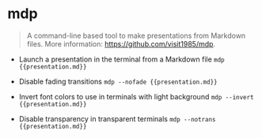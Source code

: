 # mdp
> A command-line based tool to make presentations from Markdown files.
> More information: <https://github.com/visit1985/mdp>.

- Launch a presentation in the terminal from a Markdown file
`mdp {{presentation.md}}`

- Disable fading transitions
`mdp --nofade {{presentation.md}}`

- Invert font colors to use in terminals with light background
`mdp --invert {{presentation.md}}`

- Disable transparency in transparent terminals
`mdp --notrans {{presentation.md}}`
